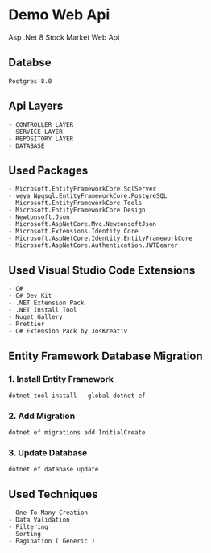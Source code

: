 # Demo Web Api

Asp .Net 8 Stock Market Web Api

## Databse

    Postgres 8.0

## Api Layers

    - CONTROLLER LAYER
    - SERVICE LAYER
    - REPOSITORY LAYER
    - DATABASE

## Used Packages

    - Microsoft.EntityFrameworkCore.SqlServer
    - veya Npgsql.EntityFrameworkCore.PostgreSQL
    - Microsoft.EntityFrameworkCore.Tools
    - Microsoft.EntityFrameworkCore.Design
    - Newtonsoft.Json
    - Microsoft.AspNetCore.Mvc.NewtonsoftJson
    - Microsoft.Extensions.Identity.Core
    - Microsoft.AspNetCore.Identity.EntityFrameworkCore
    - Microsoft.AspNetCore.Authentication.JWTBearer

## Used Visual Studio Code Extensions

    - C#
    - C# Dev Kit
    - .NET Extension Pack
    - .NET Install Tool
    - Nuget Gallery
    - Prettier
    - C# Extension Pack by JosKreativ

## Entity Framework Database Migration

### 1. Install Entity Framework

    dotnet tool install --global dotnet-ef

### 2. Add Migration

    dotnet ef migrations add InitialCreate

### 3. Update Database

    dotnet ef database update

## Used Techniques

    - One-To-Many Creation
    - Data Validation
    - Filtering
    - Sorting
    - Pagination ( Generic )
